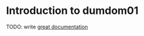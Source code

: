 # Introduction to dumdom01

TODO: write [great documentation](http://jacobian.org/writing/what-to-write/)
